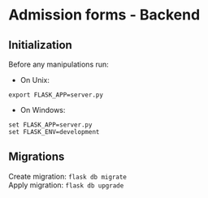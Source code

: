 # Admission forms - Backend

## Initialization

Before any manipulations run:
* On Unix: 
```
export FLASK_APP=server.py
```
* On Windows: 
```
set FLASK_APP=server.py
set FLASK_ENV=development
```

## Migrations

Create migration: `flask db migrate`  
Apply migration: `flask db upgrade`  
